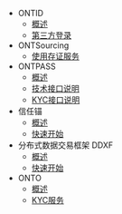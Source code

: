 
- ONTID
  - [概述](docs-cn/ontid/overview.md)
  - [第三方登录](docs-cn/ontid/thirdparty_login.md)
- ONTSourcing
  - [使用存证服务](docs-cn/ontsourcing/getstarted.md)
- ONTPASS
  - [概述](docs-cn/ontpass/overview.md)
  - [技术接口说明](docs-cn/ontpass/specification.md)
  - [KYC接口说明](docs-cn/ontpass/ontid-kyc-h5.md)
- 信任锚
  - [概述](docs-cn/taconnector/01-overview.md)
  - [快速开始](docs-cn/taconnector/02-get-started.md)
- 分布式数据交易框架 DDXF
  - [概述](docs-cn/ddxf/01-overview.md)
  - [快速开始](docs-cn/ddxf/02-get-started.md)
- ONTO
  - [概述](docs-cn/onto/overview.md)
  - [KYC服务](docs-cn/onto/ONTO_login.md)
